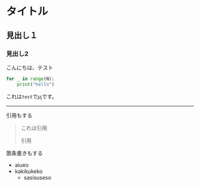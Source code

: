# タイトル

## 見出し１

### 見出し2

こんにちは、テスト

```python
for _ in range(N):
    print("hello")
```

これは`test`で$\mu_i$です。

------

引用もする

>これは引用
>
>引用

箇条書きもする

- aiueo
- kakikukeko
  - sasisuseso